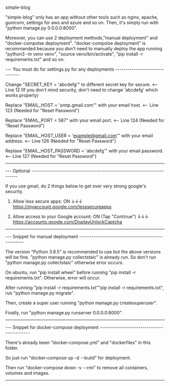 simple-blog

"simple-blog" only has an app without other tools such as nginx, apache, 
gunicorn, settings for aws and azure and so on. Then, it's simply run with "python manage.py 0.0.0.0:8000".

Moreover, you can use 2 deployment methods,"manual deployment" and "docker-compolse deployment".
"docker-compolse deployment" is recommanded because you don't need to manually deploy the app 
running "python3 -m venv venv", "source venv/bin/activate", "pip install -r requirements.txt" and so on.






--- You must do for settings.py for any deployments -------------------------------

Change "SECRET_KEY = 'abcdefg'" to different secret key for secure. <-- Line 12
(If you don't mind security, don't need to change 'abcdefg' which works properly)

Replace "EMAIL_HOST = 'smtp.gmail.com'" with your email host. <-- Line 123 (Needed for "Reset Password")

Replace "EMAIL_PORT = 587" with your email port. <-- Line 124 (Needed for "Reset Password")

Replace "EMAIL_HOST_USER = 'example@gmail.com'" with your email address. <-- Line 126 (Needed for "Reset Password")

Replase "EMAIL_HOST_PASSWORD = 'abcdefg'" with your email password. <-- Line 127 (Needed for "Reset Password")

------------------------------------------------------------------------------------

--- Optional -----------------------------------------------------------------------

If you use gmail, do 2 things below to get over very strong google's security.

1. Allow less secure apps: ON ↓↓↓ 
https://myaccount.google.com/lesssecureapps

2. Allow access to your Google account: ON (Tap "Continue") ↓↓↓
https://accounts.google.com/DisplayUnlockCaptcha

------------------------------------------------------------------------------------

--- Snippet for manual deployment --------------------------------------------------

The version "Python 3.8.5" is recommended to use but the above versions will be fine.
"python manage.py collectstaic" is already run.
So don't run "python manage.py collectstaic" otherwise error occurs.

On ubuntu, run "pip install wheel" before running "pip install -r requirements.txt".
Otherwise, error will occur. 

After running "pip install -r requirements.txt""pip install -r requirements.txt", 
run "python manage.py migrate".

Then, create a super user running 
"python manage.py createsuperuser".

Finally, run "python manage.py runserver 0.0.0.0:8000".

-------------------------------------------------------------------------------------

--- Snippet for docker-compose deployment -------------------------------------------

There's already been "docker-compose.yml" and "dockerfiles" in this folder.

So just run "docker-compose up -d --build" for deployment.

Then run "docker-compose down -v --rmi" to remove all containers, volumes and images.

-------------------------------------------------------------------------------------

